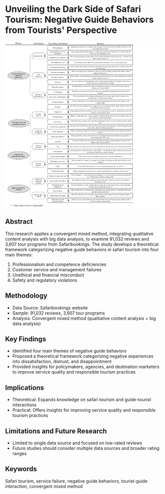 # Unveiling the Dark Side of Safari Tourism: Negative Guide Behaviors from Tourists' Perspective

![Figure 1](https://github.com/WineGrasshopper/Unveiling_the_dark_side_of_safari_tourism/blob/0e5e5152ea79f091383bbee230299977b87d97e3/Figure/Fig.4..jpg?raw=true)

## Abstract
This research applies a convergent mixed method, integrating qualitative content analysis with big data analysis, to examine 91,032 reviews and 3,607 tour programs from Safaribookings. The study develops a theoretical framework categorizing negative guide behaviors in safari tourism into four main themes:

1. Professionalism and competence deficiencies
2. Customer service and management failures
3. Unethical and financial misconduct
4. Safety and regulatory violations

## Methodology
- Data Source: Safaribookings website
- Sample: 91,032 reviews, 3,607 tour programs
- Analysis: Convergent mixed method (qualitative content analysis + big data analysis)

## Key Findings
- Identified four main themes of negative guide behaviors
- Proposed a theoretical framework categorizing negative experiences into dissatisfaction, distrust, and disappointment
- Provided insights for policymakers, agencies, and destination marketers to improve service quality and responsible tourism practices

## Implications
- Theoretical: Expands knowledge on safari tourism and guide-tourist interactions
- Practical: Offers insights for improving service quality and responsible tourism practices

## Limitations and Future Research
- Limited to single data source and focused on low-rated reviews
- Future studies should consider multiple data sources and broader rating ranges

## Keywords
Safari tourism, service failure, negative guide behaviors, tourist-guide interaction, convergent mixed method
